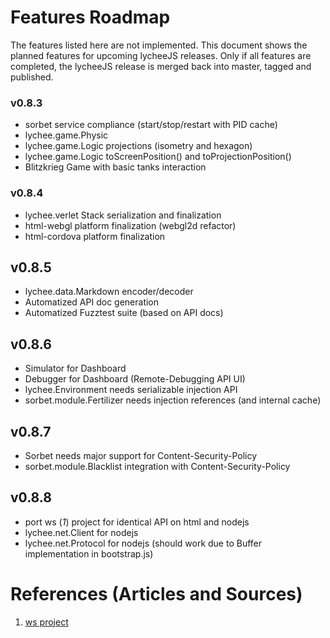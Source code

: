 
# Features Roadmap

The features listed here are not implemented.
This document shows the planned features for upcoming lycheeJS releases.
Only if all features are completed, the lycheeJS release is merged
back into master, tagged and published.

### v0.8.3

- sorbet service compliance (start/stop/restart with PID cache)
- lychee.game.Physic
- lychee.game.Logic projections (isometry and hexagon)
- lychee.game.Logic toScreenPosition() and toProjectionPosition()
- Blitzkrieg Game with basic tanks interaction

### v0.8.4

- lychee.verlet Stack serialization and finalization
- html-webgl platform finalization (webgl2d refactor)
- html-cordova platform finalization

## v0.8.5

- lychee.data.Markdown encoder/decoder
- Automatized API doc generation
- Automatized Fuzztest suite (based on API docs)

## v0.8.6

- Simulator for Dashboard
- Debugger for Dashboard (Remote-Debugging API UI)
- lychee.Environment needs serializable injection API
- sorbet.module.Fertilizer needs injection references (and internal cache)

## v0.8.7

- Sorbet needs major support for Content-Security-Policy
- sorbet.module.Blacklist integration with Content-Security-Policy

## v0.8.8

- port ws (*1*) project for identical API on html and nodejs
- lychee.net.Client for nodejs
- lychee.net.Protocol for nodejs (should work due to Buffer implementation in bootstrap.js)


# References (Articles and Sources)

1. [ws project](https://github.com/einaros/ws)

